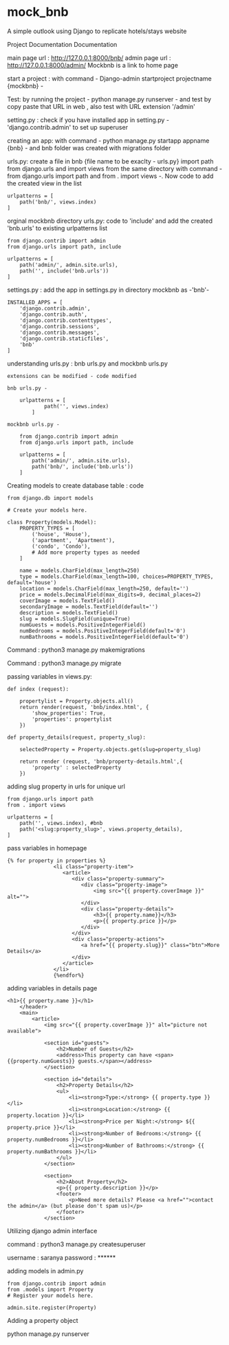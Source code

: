 # mock_bnb
 A simple outlook using Django to replicate hotels/stays website

 Project Documentation 
 Documentation 

main page url : http://127.0.0.1:8000/bnb/
admin page url : http://127.0.0.1:8000/admin/
Mockbnb is a link to home page 


start a project : with command - Django-admin startproject projectname {mockbnb} -

Test:  by running the project - python manage.py runserver - and test by copy paste that URL in web , also test with URL extension '/admin' 

setting.py : check if you have installed app in setting.py - 'django.contrib.admin' to set up superuser 

creating an app: with command - python manage.py startapp appname {bnb} - and bnb folder was created with migrations folder

urls.py: create a file in bnb {file name to be exaclty - urls.py} import path from django.urls and import views from the same directory with command -from django.urls import path
and from . import views -. Now code to add the created view in the list

	urlpatterns = [
		path('bnb/', views.index)
	]
	
orginal mockbnb directory urls.py: code to 'include' and add the created 'bnb.urls' to existing urlpatterns list 

	from django.contrib import admin
	from django.urls import path, include

	urlpatterns = [
		path('admin/', admin.site.urls),
		path('', include('bnb.urls'))
	]
	

settings.py : add the app in settings.py in directory mockbnb as -'bnb'-

	INSTALLED_APPS = [
		'django.contrib.admin',
		'django.contrib.auth',
		'django.contrib.contenttypes',
		'django.contrib.sessions',
		'django.contrib.messages',
		'django.contrib.staticfiles',
		'bnb'
	]
	
understanding urls.py : bnb urls.py and mockbnb urls.py 

	extensions can be modified - code modified 

	bnb urls.py - 

		urlpatterns = [
				path('', views.index)
			]

	mockbnb urls.py - 

		from django.contrib import admin
		from django.urls import path, include

		urlpatterns = [
			path('admin/', admin.site.urls),
			path('bnb/', include('bnb.urls'))
		]

Creating models to create database table : code 

	from django.db import models

	# Create your models here.

	class Property(models.Model):
		PROPERTY_TYPES = [
			('house', 'House'),
			('apartment', 'Apartment'),
			('condo', 'Condo'),
			# Add more property types as needed
		]

		name = models.CharField(max_length=250)
		type = models.CharField(max_length=100, choices=PROPERTY_TYPES, default='house')
		location = models.CharField(max_length=250, default='')
		price = models.DecimalField(max_digits=9, decimal_places=2)
		coverImage = models.TextField()
		secondaryImage = models.TextField(default='')
		description = models.TextField()
		slug = models.SlugField(unique=True)
		numGuests = models.PositiveIntegerField()
		numBedrooms = models.PositiveIntegerField(default='0')
		numBathrooms = models.PositiveIntegerField(default='0')
			
Command : python3 manage.py makemigrations

Command : python3 manage.py migrate

passing variables in views.py:

	def index (request):

		propertylist = Property.objects.all()
		return render(request, 'bnb/index.html', {
			'show_properties': True,
			'properties': propertylist
		})

	def property_details(request, property_slug):
	 
		selectedProperty = Property.objects.get(slug=property_slug)

		return render (request, 'bnb/property-details.html',{
			'property' : selectedProperty
		})
		
adding slug property in urls for unique url 

	from django.urls import path
	from . import views 

	urlpatterns = [
		path('', views.index), #bnb 
		path('<slug:property_slug>', views.property_details),
	]
	
pass variables in homepage 

	{% for property in properties %}
				   <li class="property-item">
					  <article>
						 <div class="property-summary">
							<div class="property-image">
								<img src="{{ property.coverImage }}" alt="">
							</div>
							<div class="property-details">
								<h3>{{ property.name}}</h3>
								<p>{{ property.price }}</p>
							</div>
						 </div>
						 <div class="property-actions">
							<a href="{{ property.slug}}" class="btn">More Details</a>
						 </div>
					  </article>
				   </li>
				   {%endfor%}
				 
				 
adding variables in details page 

	<h1>{{ property.name }}</h1>
		</header>
		<main>
			<article>
				<img src="{{ property.coverImage }}" alt="picture not available">

				<section id="guests">
					<h2>Number of Guests</h2>
					<address>This property can have <span>{{property.numGuests}} guests.</span></address>
				</section>

				<section id="details">
					<h2>Property Details</h2>
					<ul>
						<li><strong>Type:</strong> {{ property.type }}</li>
						<li><strong>Location:</strong> {{ property.location }}</li>
						<li><strong>Price per Night:</strong> ${{ property.price }}</li>
						<li><strong>Number of Bedrooms:</strong> {{ property.numBedrooms }}</li>
						<li><strong>Number of Bathrooms:</strong> {{ property.numBathrooms }}</li>
					</ul>
				</section>

				<section>
					<h2>About Property</h2>
					<p>{{ property.description }}</p>
					<footer>
						<p>Need more details? Please <a href="">contact the admin</a> (but please don't spam us)</p>
					</footer>
				</section>
				
Utilizing django admin interface 

command : python3 manage.py createsuperuser

username : saranya
password : ******

adding models in admin.py 

	from django.contrib import admin
	from .models import Property
	# Register your models here.

	admin.site.register(Property)

Adding a property object 



python manage.py runserver 


